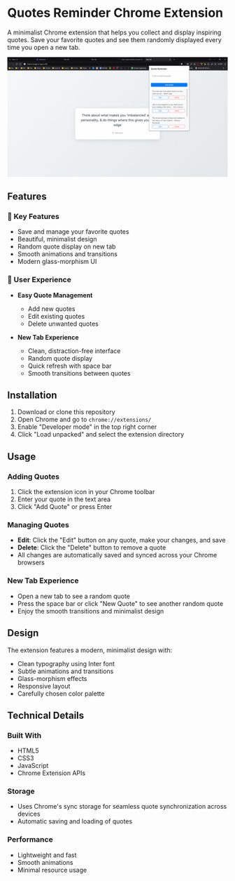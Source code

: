 # Quotes Reminder Chrome Extension

A minimalist Chrome extension that helps you collect and display inspiring quotes. Save your favorite quotes and see them randomly displayed every time you open a new tab.

![Extension Preview](preview.png)

## Features

### 🎯 Key Features
- Save and manage your favorite quotes
- Beautiful, minimalist design
- Random quote display on new tab
- Smooth animations and transitions
- Modern glass-morphism UI

### 💫 User Experience
- **Easy Quote Management**
  - Add new quotes
  - Edit existing quotes
  - Delete unwanted quotes
  

- **New Tab Experience**
  - Clean, distraction-free interface
  - Random quote display
  - Quick refresh with space bar
  - Smooth transitions between quotes
  

## Installation

1. Download or clone this repository
2. Open Chrome and go to `chrome://extensions/`
3. Enable "Developer mode" in the top right corner
4. Click "Load unpacked" and select the extension directory


## Usage

### Adding Quotes
1. Click the extension icon in your Chrome toolbar
2. Enter your quote in the text area
3. Click "Add Quote" or press Enter


### Managing Quotes
- **Edit**: Click the "Edit" button on any quote, make your changes, and save
- **Delete**: Click the "Delete" button to remove a quote
- All changes are automatically saved and synced across your Chrome browsers

### New Tab Experience
- Open a new tab to see a random quote
- Press the space bar or click "New Quote" to see another random quote
- Enjoy the smooth transitions and minimalist design

## Design

The extension features a modern, minimalist design with:
- Clean typography using Inter font
- Subtle animations and transitions
- Glass-morphism effects
- Responsive layout
- Carefully chosen color palette


## Technical Details

### Built With
- HTML5
- CSS3
- JavaScript
- Chrome Extension APIs

### Storage
- Uses Chrome's sync storage for seamless quote synchronization across devices
- Automatic saving and loading of quotes

### Performance
- Lightweight and fast
- Smooth animations
- Minimal resource usage